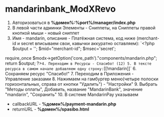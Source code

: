 # mandarinbank_ModXRevo

1. Авторизоваться в **%домен%:%port%/manager/index.php**
2. В левой части админки Элементы - Сниппеты, на Сниппеты правой кнопкой мыши - новый сниппет
3. Имя - mandarin, описание - Платёжная система, код ниже (merchant-id и secret вписываем свои, кавычки аккуратно оставляем):
`<?php
$output = '';
$mid="merchant-id";
$msec='secret';

require_once $modx->getOption('core_path')."components/mandarin.php";
return $output;
?>`
4. Переходим в Ресурсы - Спасибо! (12)
5. В тексте ресурса в самом начале добавляем одну строку: `[[!mandarin]]`
6. Сохраняем ресурс "Спасибо!"
7. Переходим в Приложения - Управление заказами
8. Нажимаем на гамбургер меню(четыре полоски горизонтальных, справа от кнопки "Удалить") - "Настройки"
9. Выбрать "Методы оплаты", Добавить, название "MandarinBank", значение "mandarin", "Сохранить"
10. В системе MandarinPay указываем
- callbackURL - **%домен%/payment-mandarin.php**
- returnURL - **%домен%/spasibo.html**
